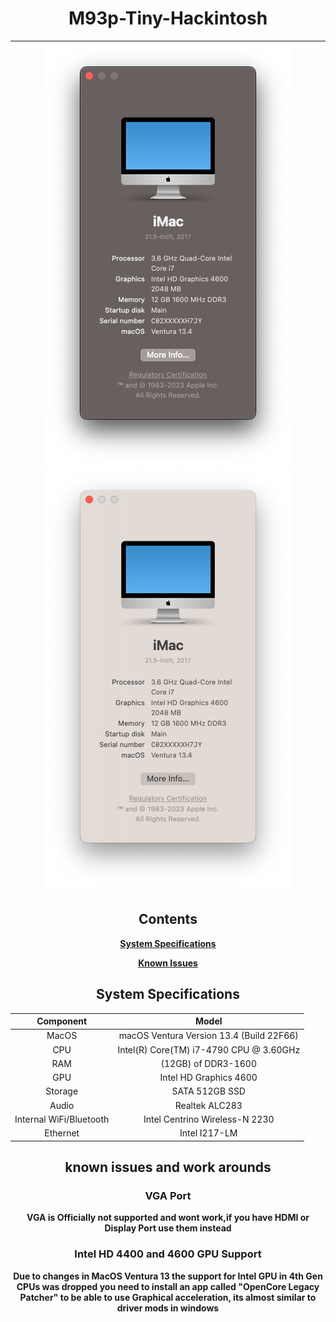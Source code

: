 <div align="center">
  
# M93p-Tiny-Hackintosh

![Ventura About This Mac](Resources/darkabout.png#gh-dark-mode-only) ![Ventura About This Mac](Resources/lightabout.png#gh-light-mode-only) |
| ----------------------------------------- |
  

## Contents
  
[**System Specifications**](#system-specifications)

[**Known Issues**](#known-issues)
  
## System Specifications
  
| Component | Model |
| :-: | :-: |
| MacOS | macOS Ventura Version 13.4 (Build 22F66) |
| CPU | Intel(R) Core(TM) i7-4790 CPU @ 3.60GHz |
| RAM | (12GB) of DDR3-1600 |
| GPU | Intel HD Graphics 4600 |
| Storage | SATA 512GB SSD |
| Audio | Realtek ALC283 |
| Internal WiFi/Bluetooth | Intel Centrino Wireless-N 2230  |
| Ethernet | Intel I217-LM |

## known issues and work arounds
  
  ### VGA Port
  **VGA is Officially not supported and wont work,if you have HDMI or Display Port use them instead**

  ### Intel HD 4400 and 4600 GPU Support
  **Due to changes in MacOS Ventura 13 the support for Intel GPU in 4th Gen CPUs was dropped you need to install an app called "OpenCore Legacy Patcher" to be able to use Graphical acceleration, its almost similar to driver mods in windows**


</div>

